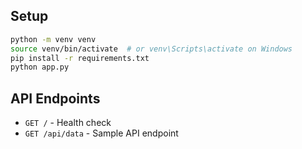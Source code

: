 ## Setup
```bash
python -m venv venv
source venv/bin/activate  # or venv\Scripts\activate on Windows
pip install -r requirements.txt
python app.py
```

## API Endpoints
- `GET /` - Health check
- `GET /api/data` - Sample API endpoint
